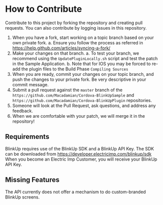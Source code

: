# How to Contribute

Contribute to this project by forking the repository and creating pull requests. You can also contribute by logging issues in this repository.

1. When you have a fork, start working on a topic branch based on your own private fork.
    a. Ensure you follow the process as referred in https://help.github.com/articles/syncing-a-fork/
2. Make your changes on that branch.
    a. To test your branch, we recommend using the `UpdatePluginLocally.sh` script and test the patch in the Sample Application.
    b. Note that for IOS you may be forced to re-add the plugin files to the Build Phase `Compiling Sources`
3. When you are ready, commit your changes on your topic branch, and push the changes to your private fork. Be very descriptive in your commit message.
4. Submit a pull request against the `master` branch of the `https://github.com/Macadamian/Cordova-BlinkUpSample` and `https://github.com/Macadamian/Cordova-BlinkUpPlugin` repositories.
5. Someone will look at the Pull Request, ask questions, and address any feedback.
6. When we are comfortable with your patch, we will merge it in the repository!

## Requirements

BlinkUp requires use of the BlinkUp SDK and a BlinkUp API Key. The SDK can be downloaded from https://developer.electricimp.com/blinkup/sdk
When you become an Electric Imp Customer, you will receive your BlinkUp API Key.

## Missing Features

The API currently does not offer a mechanism to do custom-branded BlinkUp screens.

